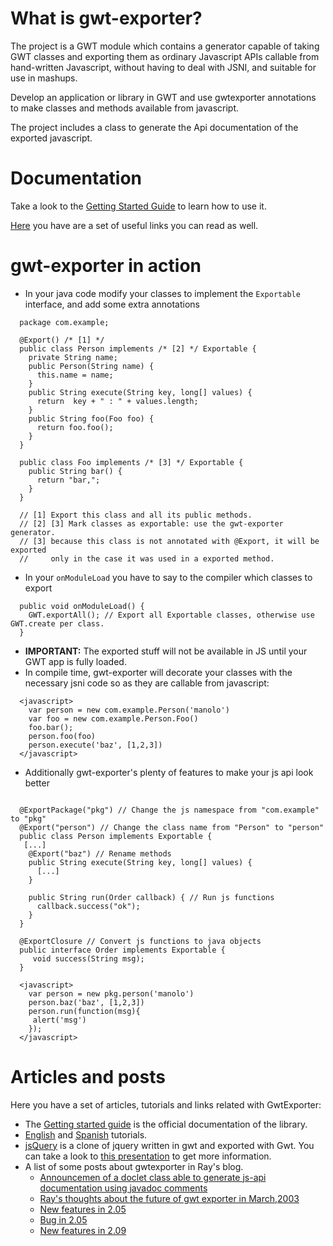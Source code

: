 # What is gwt-exporter? #
The project is a GWT module which contains a generator capable of taking GWT classes and exporting them as ordinary Javascript APIs callable from hand-written Javascript, without having to deal with JSNI, and suitable for use in mashups.

Develop an application or library in GWT and use gwtexporter annotations to make classes and methods available from javascript.

The project includes a class to generate the Api documentation of the exported javascript.

# Documentation #
Take a look to the [Getting Started Guide](GettingStarted.md) to learn how to use it.

[Here](Articles.md) you have are a set of useful links you can read as well.


# gwt-exporter in action #
  * In your java code modify your classes to implement the `Exportable` interface, and add some extra annotations
```
  package com.example;

  @Export() /* [1] */
  public class Person implements /* [2] */ Exportable {
    private String name;
    public Person(String name) {
      this.name = name;
    }
    public String execute(String key, long[] values) {
      return  key + " : " + values.length;
    }
    public String foo(Foo foo) {
      return foo.foo();
    }
  }

  public class Foo implements /* [3] */ Exportable {
    public String bar() {
      return "bar,";
    }
  }

  // [1] Export this class and all its public methods.
  // [2] [3] Mark classes as exportable: use the gwt-exporter generator.
  // [3] because this class is not annotated with @Export, it will be exported 
  //     only in the case it was used in a exported method.
```

  * In your `onModuleLoad` you have to say to the compiler which classes to export
```
  public void onModuleLoad() {
    GWT.exportAll(); // Export all Exportable classes, otherwise use GWT.create per class.
  }
```
  * **IMPORTANT:** The exported stuff will not be available in JS until your GWT app is fully loaded.
  * In compile time, gwt-exporter will decorate your classes with the necessary jsni code so as they are callable from javascript:
```
  <javascript>
    var person = new com.example.Person('manolo')
    var foo = new com.example.Person.Foo()
    foo.bar();
    person.foo(foo)
    person.execute('baz', [1,2,3])
  </javascript>
```

  * Additionally gwt-exporter's plenty of features to make your js api look better
```
  
  @ExportPackage("pkg") // Change the js namespace from "com.example" to "pkg" 
  @Export("person") // Change the class name from "Person" to "person"
  public class Person implements Exportable {
   [...]
    @Export("baz") // Rename methods
    public String execute(String key, long[] values) {
      [...]
    }

    public String run(Order callback) { // Run js functions
      callback.success("ok");
    }
  }

  @ExportClosure // Convert js functions to java objects
  public interface Order implements Exportable {
     void success(String msg);
  }

```
```
  <javascript>
    var person = new pkg.person('manolo')
    person.baz('baz', [1,2,3])
    person.run(function(msg){
     alert('msg')
    });
  </javascript>
```
# Articles and posts #

Here you have a set of articles, tutorials and links related with GwtExporter:

  * The [Getting started guide](wiki/GettingStarted) is the official documentation of the library.
  * [English](Exporting-GWT-to-JS) and [Spanish](Exportando-GWT-a-JS) tutorials.
  * [jsQuery](http://code.google.com/p/gwtquery/wiki/JsQuery) is a clone of jquery written in gwt and exported with Gwt. You can take a look to [this presentation](http://www.slideshare.net/dodotis/gquery-a-jquery-clone-for-gwt-rivieradev-2011) to get more information.
  * A list of some posts about gwtexporter in Ray's blog.
    * [Announcemen of a doclet class able to generate js-api documentation using javadoc comments](http://timepedia.blogspot.com/2009/01/gwt-exporter-now-generates-javascript.html)
    * [Ray's thoughts about the future of gwt exporter in March,2003](http://timepedia.blogspot.com/2009/03/whats-next-for-gwt-exporter.html)
    * [New features in 2.05](http://timepedia.blogspot.com/2009/03/gwt-exporter-205-released.html)
    * [Bug in 2.05](http://timepedia.blogspot.com/2009/04/small-update-to-gwt-exporter.html)
    * [New features in 2.09](http://timepedia.blogspot.com/2009/12/gwt-exporter-209-released.html)

